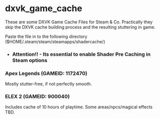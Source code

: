 # dxvk_game_cache
These are some DXVK Game Cache Files for Steam & Co.
Practically they skip the DXVK cache building process and the resulting stuttering in game.

Paste the file in to the following directory ($HOME/.steam/steam/steamapps/shadercache/<GAMEID>)
  
- ### Attention!! - Its essential to enable Shader Pre Caching in Steam options
  
  

### Apex Legends (GAMEID: 1172470)
Mostly stutter-free, if not perfectly smooth.

### ELEX 2 (GAMEID: 900040)
Includes cache of 10 hours of playtime. Some areas/npcs/magical effects TBD.
